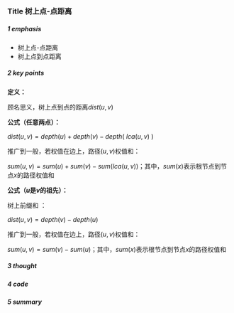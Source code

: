 ### Title 树上点-点距离

##### 1 emphasis

- 树上点-点距离
- 树上点到点距离



##### 2 key points

 **定义：**

顾名思义，树上点到点的距离$dist(u,v)$



**公式（任意两点）：**

$dist(u,v) = depth(u) + depth(v) - depth(\ lca(u,v)\  )$

推广到一般，若权值在边上，路径$(u,v)$权值和：

$sum(u, v) = sum(u) + sum(v) - sum(lca(u,v))$；其中，$sum(x)$表示根节点到节点$x$的路径权值和





**公式（$u$是$v$的祖先）：**

树上前缀和 ：

$dist(u,v) = depth(v) - depth(u)$

推广到一般，若权值在边上，路径$(u,v)$权值和：

$sum(u, v) = sum(v) - sum(u)$；其中，$sum(x)$表示根节点到节点$x$的路径权值和



##### 3 thought



##### 4 code



##### 5 summary

